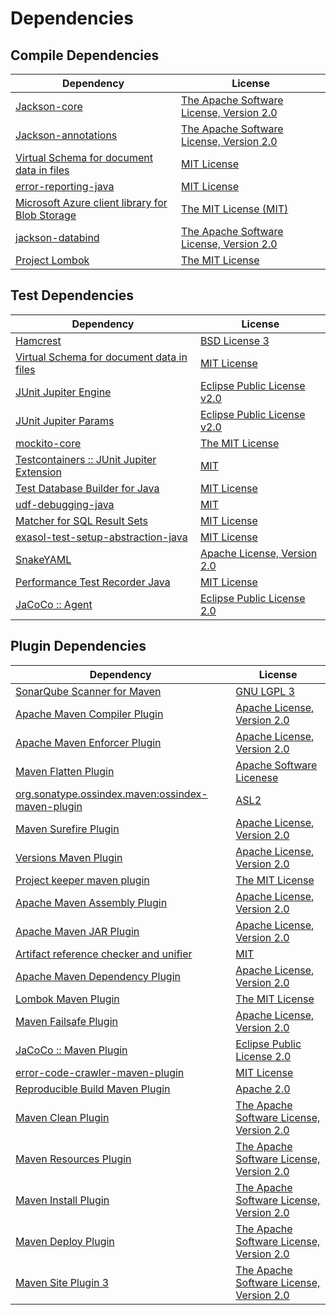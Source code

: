<!-- @formatter:off -->
# Dependencies

## Compile Dependencies

| Dependency                                           | License                                       |
| ---------------------------------------------------- | --------------------------------------------- |
| [Jackson-core][0]                                    | [The Apache Software License, Version 2.0][1] |
| [Jackson-annotations][2]                             | [The Apache Software License, Version 2.0][1] |
| [Virtual Schema for document data in files][3]       | [MIT License][4]                              |
| [error-reporting-java][5]                            | [MIT License][6]                              |
| [Microsoft Azure client library for Blob Storage][7] | [The MIT License (MIT)][8]                    |
| [jackson-databind][2]                                | [The Apache Software License, Version 2.0][1] |
| [Project Lombok][9]                                  | [The MIT License][10]                         |

## Test Dependencies

| Dependency                                      | License                           |
| ----------------------------------------------- | --------------------------------- |
| [Hamcrest][11]                                  | [BSD License 3][12]               |
| [Virtual Schema for document data in files][3]  | [MIT License][4]                  |
| [JUnit Jupiter Engine][13]                      | [Eclipse Public License v2.0][14] |
| [JUnit Jupiter Params][13]                      | [Eclipse Public License v2.0][14] |
| [mockito-core][15]                              | [The MIT License][16]             |
| [Testcontainers :: JUnit Jupiter Extension][17] | [MIT][8]                          |
| [Test Database Builder for Java][18]            | [MIT License][19]                 |
| [udf-debugging-java][20]                        | [MIT][21]                         |
| [Matcher for SQL Result Sets][22]               | [MIT License][23]                 |
| [exasol-test-setup-abstraction-java][24]        | [MIT License][25]                 |
| [SnakeYAML][26]                                 | [Apache License, Version 2.0][1]  |
| [Performance Test Recorder Java][27]            | [MIT License][28]                 |
| [JaCoCo :: Agent][29]                           | [Eclipse Public License 2.0][30]  |

## Plugin Dependencies

| Dependency                                              | License                                       |
| ------------------------------------------------------- | --------------------------------------------- |
| [SonarQube Scanner for Maven][31]                       | [GNU LGPL 3][32]                              |
| [Apache Maven Compiler Plugin][33]                      | [Apache License, Version 2.0][34]             |
| [Apache Maven Enforcer Plugin][35]                      | [Apache License, Version 2.0][34]             |
| [Maven Flatten Plugin][36]                              | [Apache Software Licenese][1]                 |
| [org.sonatype.ossindex.maven:ossindex-maven-plugin][37] | [ASL2][1]                                     |
| [Maven Surefire Plugin][38]                             | [Apache License, Version 2.0][34]             |
| [Versions Maven Plugin][39]                             | [Apache License, Version 2.0][34]             |
| [Project keeper maven plugin][40]                       | [The MIT License][41]                         |
| [Apache Maven Assembly Plugin][42]                      | [Apache License, Version 2.0][34]             |
| [Apache Maven JAR Plugin][43]                           | [Apache License, Version 2.0][34]             |
| [Artifact reference checker and unifier][44]            | [MIT][21]                                     |
| [Apache Maven Dependency Plugin][45]                    | [Apache License, Version 2.0][34]             |
| [Lombok Maven Plugin][46]                               | [The MIT License][21]                         |
| [Maven Failsafe Plugin][47]                             | [Apache License, Version 2.0][34]             |
| [JaCoCo :: Maven Plugin][48]                            | [Eclipse Public License 2.0][30]              |
| [error-code-crawler-maven-plugin][49]                   | [MIT License][50]                             |
| [Reproducible Build Maven Plugin][51]                   | [Apache 2.0][1]                               |
| [Maven Clean Plugin][52]                                | [The Apache Software License, Version 2.0][1] |
| [Maven Resources Plugin][53]                            | [The Apache Software License, Version 2.0][1] |
| [Maven Install Plugin][54]                              | [The Apache Software License, Version 2.0][1] |
| [Maven Deploy Plugin][55]                               | [The Apache Software License, Version 2.0][1] |
| [Maven Site Plugin 3][56]                               | [The Apache Software License, Version 2.0][1] |

[0]: https://github.com/FasterXML/jackson-core
[1]: http://www.apache.org/licenses/LICENSE-2.0.txt
[2]: http://github.com/FasterXML/jackson
[3]: https://github.com/exasol/virtual-schema-common-document-files/
[4]: https://github.com/exasol/virtual-schema-common-document-files/blob/main/LICENSE
[5]: https://github.com/exasol/error-reporting-java/
[6]: https://github.com/exasol/error-reporting-java/blob/main/LICENSE
[7]: https://github.com/Azure/azure-sdk-for-java
[8]: http://opensource.org/licenses/MIT
[9]: https://projectlombok.org
[10]: https://projectlombok.org/LICENSE
[11]: http://hamcrest.org/JavaHamcrest/
[12]: http://opensource.org/licenses/BSD-3-Clause
[13]: https://junit.org/junit5/
[14]: https://www.eclipse.org/legal/epl-v20.html
[15]: https://github.com/mockito/mockito
[16]: https://github.com/mockito/mockito/blob/main/LICENSE
[17]: https://testcontainers.org
[18]: https://github.com/exasol/test-db-builder-java/
[19]: https://github.com/exasol/test-db-builder-java/blob/main/LICENSE
[20]: https://github.com/exasol/udf-debugging-java/
[21]: https://opensource.org/licenses/MIT
[22]: https://github.com/exasol/hamcrest-resultset-matcher/
[23]: https://github.com/exasol/hamcrest-resultset-matcher/blob/main/LICENSE
[24]: https://github.com/exasol/exasol-test-setup-abstraction-java/
[25]: https://github.com/exasol/exasol-test-setup-abstraction-java/blob/main/LICENSE
[26]: https://bitbucket.org/snakeyaml/snakeyaml
[27]: https://github.com/exasol/performance-test-recorder-java/
[28]: https://github.com/exasol/performance-test-recorder-java/blob/main/LICENSE
[29]: https://www.eclemma.org/jacoco/index.html
[30]: https://www.eclipse.org/legal/epl-2.0/
[31]: http://sonarsource.github.io/sonar-scanner-maven/
[32]: http://www.gnu.org/licenses/lgpl.txt
[33]: https://maven.apache.org/plugins/maven-compiler-plugin/
[34]: https://www.apache.org/licenses/LICENSE-2.0.txt
[35]: https://maven.apache.org/enforcer/maven-enforcer-plugin/
[36]: https://www.mojohaus.org/flatten-maven-plugin/
[37]: https://sonatype.github.io/ossindex-maven/maven-plugin/
[38]: https://maven.apache.org/surefire/maven-surefire-plugin/
[39]: http://www.mojohaus.org/versions-maven-plugin/
[40]: https://github.com/exasol/project-keeper/
[41]: https://github.com/exasol/project-keeper/blob/main/LICENSE
[42]: https://maven.apache.org/plugins/maven-assembly-plugin/
[43]: https://maven.apache.org/plugins/maven-jar-plugin/
[44]: https://github.com/exasol/artifact-reference-checker-maven-plugin
[45]: https://maven.apache.org/plugins/maven-dependency-plugin/
[46]: https://anthonywhitford.com/lombok.maven/lombok-maven-plugin/
[47]: https://maven.apache.org/surefire/maven-failsafe-plugin/
[48]: https://www.jacoco.org/jacoco/trunk/doc/maven.html
[49]: https://github.com/exasol/error-code-crawler-maven-plugin/
[50]: https://github.com/exasol/error-code-crawler-maven-plugin/blob/main/LICENSE
[51]: http://zlika.github.io/reproducible-build-maven-plugin
[52]: http://maven.apache.org/plugins/maven-clean-plugin/
[53]: http://maven.apache.org/plugins/maven-resources-plugin/
[54]: http://maven.apache.org/plugins/maven-install-plugin/
[55]: http://maven.apache.org/plugins/maven-deploy-plugin/
[56]: http://maven.apache.org/plugins/maven-site-plugin/
